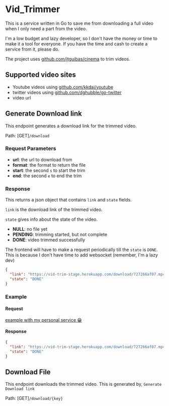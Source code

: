 # Vid_Trimmer

This is a service written in Go to save me from downloading a full video when I only need a part from the video.

I'm a low budget and lazy developer, so I don't have the money or time to make it a tool for everyone. If you have the 
time and cash to create a service from it, please do.

The project uses [github.com/jtguibas/cinema](https://github.com/jtguibas/cinema) to trim videos.

## Supported video sites
- Youtube videos using [github.com/kkdai/youtube](https://github.com/kkdai/youtube)
- twitter videos using [github.com/dghubble/go-twitter](https://github.com/dghubble/go-twitter)
- video url 

## Generate Download link

This endpoint generates a download link for the trimmed video.

Path: [GET]`/download`

### Request Parameters 
- **url**: the url to download from
- **format**: the format to return the file
- **start**: the second `s` to start the trim
- **end**: the second `e` to end the trim

### Response

This returns a json object that contains `link` and `state` fields.
 
`link` is the download link of the trimmed video.

`state` gives info about the state of the video.

- **NULL**: no file yet
- **PENDING**: trimming started, but not complete
- **DONE**: video trimmed successfully

The frontend will have to make a request periodically till the `state` is `DONE`. This is because I don't have time to add 
websocket (remember, I'm a lazy dev)


```json
{
  "link": "https://vid-trim-stage.herokuapp.com/download/727266af07.mp4",
  "state": "DONE"
}
```

### Example 

#### Request
[example with my personal service 😁](https://vid-trim-stage.herokuapp.com/download?start=0&end=21&format=mp4&url=https://www.youtube.com/watch?v=59AYXzCa-Cs)

#### Response
```json
{
  "link": "https://vid-trim-stage.herokuapp.com/download/727266af07.mp4",
  "state": "DONE"
}
```

## Download File

This endpoint downloads the trimmed video. This is generated by, `Generate Download link`

Path: [GET]`/download/{key}`